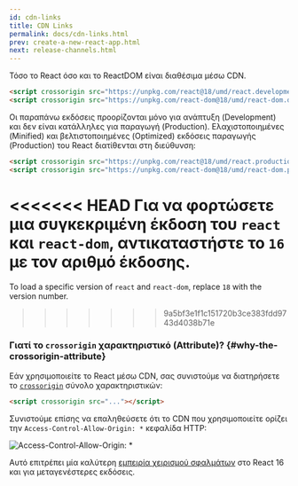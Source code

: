 ```yaml
---
id: cdn-links
title: CDN Links
permalink: docs/cdn-links.html
prev: create-a-new-react-app.html
next: release-channels.html
---
```


Τόσο το React όσο και το ReactDOM είναι διαθέσιμα μέσω CDN.

```html
<script crossorigin src="https://unpkg.com/react@18/umd/react.development.js"></script>
<script crossorigin src="https://unpkg.com/react-dom@18/umd/react-dom.development.js"></script>
```

Οι παραπάνω εκδόσεις προορίζονται μόνο για ανάπτυξη (Development) και δεν είναι κατάλληλες για παραγωγή (Production). Ελαχιστοποιημένες (Minified) και βελτιστοποιημένες (Optimized) εκδόσεις παραγωγής (Production) του React διατίθενται στη διεύθυνση:

```html
<script crossorigin src="https://unpkg.com/react@18/umd/react.production.min.js"></script>
<script crossorigin src="https://unpkg.com/react-dom@18/umd/react-dom.production.min.js"></script>
```

<<<<<<< HEAD
Για να φορτώσετε μια συγκεκριμένη έκδοση του `react` και `react-dom`, αντικαταστήστε το `16` με τον αριθμό έκδοσης.
=======
To load a specific version of `react` and `react-dom`, replace `18` with the version number.
>>>>>>> 9a5bf3e1f1c151720b3ce383fdd9743d4038b71e

### Γιατί το `crossorigin` χαρακτηριστικό (Attribute)? {#why-the-crossorigin-attribute}

Εάν χρησιμοποιείτε το React μέσω CDN, σας συνιστούμε να διατηρήσετε το [`crossorigin`](https://developer.mozilla.org/en-US/docs/Web/HTML/CORS_settings_attributes) σύνολο χαρακτηριστικών:

```html
<script crossorigin src="..."></script>
```

Συνιστούμε επίσης να επαληθεύσετε ότι το CDN που χρησιμοποιείτε ορίζει την `Access-Control-Allow-Origin: *` κεφαλίδα HTTP:

![Access-Control-Allow-Origin: *](../images/docs/cdn-cors-header.png)

Αυτό επιτρέπει μία καλύτερη [εμπειρία χειρισμού σφαλμάτων](/blog/2017/07/26/error-handling-in-react-16.html) στο React 16 και για μεταγενέστερες εκδόσεις.
